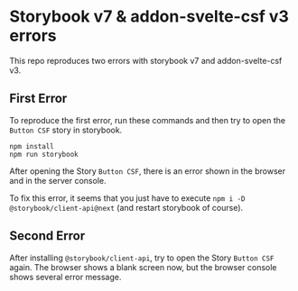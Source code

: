 # Storybook v7 & addon-svelte-csf v3 errors

This repo reproduces two errors with storybook v7 and addon-svelte-csf v3.

## First Error

To reproduce the first error, run these commands and then try to open the `Button CSF` story in storybook.
```shell
npm install
npm run storybook
```

After opening the Story `Button CSF`, there is an error shown in the browser and in the server console.

To fix this error, it seems that you just have to execute `npm i -D @storybook/client-api@next` (and restart storybook of course).

## Second Error

After installing `@storybook/client-api`, try to open the Story `Button CSF` again. The browser shows a blank screen now, but the browser console shows several error message.
